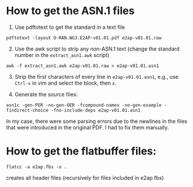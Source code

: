 # How to get the ASN.1 files

1) Use pdftotext to get the standard in a text file
```
pdftotext -layout O-RAN.WG3.E2AP-v01.01.pdf e2ap-v01.01.raw
```

2) Use the awk script to strip any non-ASN.1 text (change the standard number
   in the `extract_asn1.awk` script)
```
awk -f extract_asn1.awk e2ap-v01.01.raw > e2ap-v01.01.asn1
```

3) Strip the first characters of every line in `e2ap-v01.01.asn1`, e.g., use
`Ctrl-v` in vim and select the block, then `x`.

4) Generate the source files:
```
asn1c -gen-PER -no-gen-OER -fcompound-names -no-gen-example -findirect-choice -fno-include-deps e2ap-v01.01.asn1
```
   In my case, there were some parsing errors due to the newlines in the files
   that were introduced in the original PDF. I had to fix them manually.

# How to get the flatbuffer files:

```
flatcc -a e2ap.fbs -o .
```
creates all header files (recursively for files included in e2ap.fbs)
